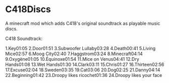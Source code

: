 # C418Discs
A minecraft mod which adds C418's original soundtrack as playable music discs.

C418 Soundtrack:

1.Key01:05
2.Door01:51
3.Subwoofer Lullaby03:28
4.Death00:41
5.Living Mice02:57
6.Moog City02:40
7.Haggstrom03:24
8.Minecraft04:14
9.Oxygène01:05
10.Équinoxe01:54
11.Mice on Venus04:41
12.Dry Hands01:08
13.Wet Hands01:30
14.Clark03:11
15.Chris01:27
16.Thirteen02:56
17.Excuse02:04
18.Sweden03:35
19.Cat03:06
20.Dog02:25
21.Danny04:14
22.Beginning01:42
23.Droopy likes ricochet01:36
24.Droopy likes your face